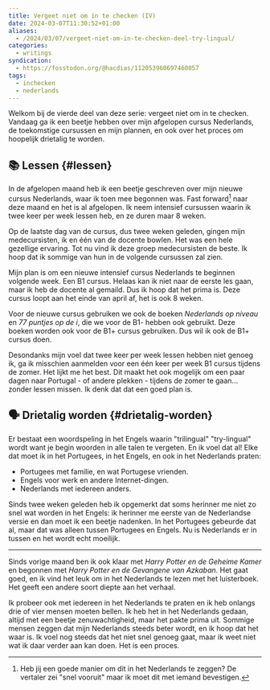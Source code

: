 ```yaml
---
title: Vergeet niet om in te checken (IV)
date: 2024-03-07T11:30:52+01:00
aliases:
  - /2024/03/07/vergeet-niet-om-in-te-checken-deel-try-lingual/
categories:
  - writings
syndication:
  - https://fosstodon.org/@hacdias/112053960697460057
tags:
  - inchecken
  - nederlands
---
```


Welkom bij de vierde deel van deze serie: vergeet niet om in te checken. Vandaag ga ik een beetje hebben over mijn afgelopen cursus Nederlands, de toekomstige cursussen en mijn plannen, en ook over het proces om hoopelijk drietalig te worden.

<!--more-->

## 📚 Lessen {#lessen}

In de afgelopen maand heb ik een beetje geschreven over mijn nieuwe cursus Nederlands, waar ik toen mee begonnen was. Fast forward[^1] naar deze maand en het is al afgelopen. Ik neem intensief cursussen waarin ik twee keer per week lessen heb, en ze duren maar 8 weken.

Op de laatste dag van de cursus, dus twee weken geleden, gingen mijn medecursisten, ik en één van de docente bowlen. Het was een hele gezellige ervaring. Tot nu vind ik deze groep medecursisten de beste. Ik hoop dat ik sommige van hun in de volgende cursussen zal zien.

Mijn plan is om een nieuwe intensief cursus Nederlands te beginnen volgende week. Een B1 cursus. Helaas kan ik niet naar de eerste les gaan, maar ik heb de docente al gemaild. Dus ik hoop dat het prima is. Deze cursus loopt aan het einde van april af, het is ook 8 weken.

Voor de nieuwe cursus gebruiken we ook de boeken *Nederlands op niveau* en *77 puntjes op de i*, die we voor de B1- hebben ook gebruikt. Deze boeken worden ook voor de B1+ cursus gebruiken. Dus wil ik ook de B1+ cursus doen.

Desondanks mijn voel dat twee keer per week lessen hebben niet genoeg ik, ga ik misschien aanmelden voor een één keer per week B1 cursus tijdens de zomer. Het lijkt me het best. Dit maakt het ook mogelijk om een paar dagen naar Portugal - of andere plekken - tijdens de zomer te gaan... zonder lessen missen. Ik denk dat dat een goed plan is.

## 🗣️ Drietalig worden {#drietalig-worden}

Er bestaat een woordspeling in het Engels waarin "trilingual" "try-lingual" wordt want je begin woorden in alle talen te vergeten. En ik voel dat al! Elke dat moet ik in het Portugees, in het Engels, en ook in het Nederlands praten:

- Portugees met familie, en wat Portugese vrienden.
- Engels voor werk en andere Internet-dingen.
- Nederlands met iedereen anders.

Sinds twee weken geleden heb ik opgemerkt dat soms herinner me niet zo snel wat worden in het Engels: ik herinner me eerste van de Nederlandse versie en dan moet ik een beetje nadenken. In het Portugees gebeurde dat al, maar dat was alleen tussen Portugees en Engels. Nu is Nederlands er in tussen en het wordt echt moeilijk.

---

Sinds vorige maand ben ik ook klaar met *Harry Potter en de Geheime Kamer* en begonnen met *Harry Potter en de Gevangene van Azkaban*. Het gaat goed, en ik vind het leuk om in het Nederlands te lezen met het luisterboek. Het geeft een andere soort diepte aan het verhaal.

Ik probeer ook met iedereen in het Nederlands te praten en ik heb onlangs drie of vier mensen moeten bellen. Ik heb het in het Nederlands gedaan, altijd met een beetje zenuwachtigheid, maar het pakte prima uit. Sommige mensen zeggen dat mijn Nederlands steeds beter wordt, en ik hoop dat het waar is. Ik voel nog steeds dat het niet snel genoeg gaat, maar ik weet niet wat ik daar verder aan kan doen. Het is een proces.

[^1]: Heb jij een goede manier om dit in het Nederlands te zeggen? De vertaler zei "snel vooruit" maar ik  moet dit met iemand bevestigen.
